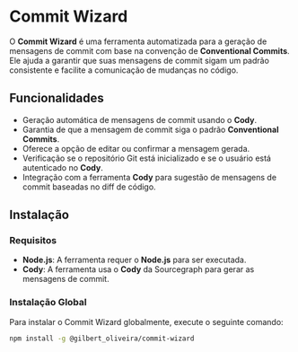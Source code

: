 # Commit Wizard

O **Commit Wizard** é uma ferramenta automatizada para a geração de mensagens de commit com base na convenção de **Conventional Commits**. Ele ajuda a garantir que suas mensagens de commit sigam um padrão consistente e facilite a comunicação de mudanças no código.

## Funcionalidades

- Geração automática de mensagens de commit usando o **Cody**.
- Garantia de que a mensagem de commit siga o padrão **Conventional Commits**.
- Oferece a opção de editar ou confirmar a mensagem gerada.
- Verificação se o repositório Git está inicializado e se o usuário está autenticado no **Cody**.
- Integração com a ferramenta **Cody** para sugestão de mensagens de commit baseadas no diff de código.

## Instalação

### Requisitos

- **Node.js**: A ferramenta requer o **Node.js** para ser executada.
- **Cody**: A ferramenta usa o **Cody** da Sourcegraph para gerar as mensagens de commit.

### Instalação Global

Para instalar o Commit Wizard globalmente, execute o seguinte comando:

```bash
npm install -g @gilbert_oliveira/commit-wizard
